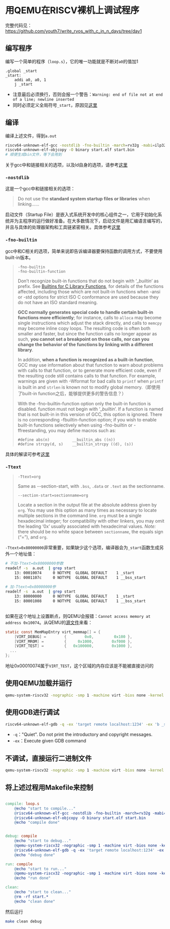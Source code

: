 # 用QEMU在RISCV裸机上调试程序

完整代码见：https://github.com/youth7/write_rvos_with_c_in_n_days/tree/day1

## 编写程序

编写一个简单的程序（`loop.s`），它的唯一功能就是不断对`a0`的值加1

```assembly
.global _start
_start:
	addi a0, a0, 1
	j _start

```

* 注意最后必须换行，否则会报一个警告：`Warning: end of file not at end of a line; newline inserted`
* 同时必须定义全局符号`_start`，原因见[这里](../../others/ld/ld.md)

## 编译

编译上述文件，得到`a.out`

```bash
riscv64-unknown-elf-gcc -nostdlib -fno-builtin -march=rv32g -mabi=ilp32 -g -Wall -Ttext=0x80000000 loop.s  -o start.elf 
riscv64-unknown-elf-objcopy -O binary start.elf start.bin
# 顺便生成bin文件，等下会用到
```

关于gcc中和链接相关的选项，以及ld自身的选项，请参考[这里](../../others/ld/ld.md)



### `-nostdlib`

这是一个gcc中和链接相关的选项：

> Do not use the **standard system startup files or libraries** when linking......

启动文件（Startup File）是嵌入式系统开发中的核心组件之一，它用于初始化系统并为主程序的运行做好准备。在大多数情况下，启动文件是用汇编语言编写的，并且与具体的处理器架构和工具链紧密相关。具体参考[这里](https://zhuanlan.zhihu.com/p/12989475903)



### `-fno-builtin`

gcc中和C相关的选项，简单来说即告诉编译器要保持函数的调用方式，不要使用built-in版本。

> ```
> -fno-builtin
> -fno-builtin-function
> ```
>
> Don’t recognize built-in functions that do not begin with ‘__builtin_’ as prefix.  See [Builtins for C Library Functions](https://gcc.gnu.org/onlinedocs/gcc/Library-Builtins.html), for details of the functions affected, including those which are not built-in functions when -ansi or -std options for strict ISO C conformance are used because they do not have an ISO standard meaning.
>
> **GCC normally generates special code to handle certain built-in functions more efficiently**; for instance, calls to `alloca` may become single instructions which adjust the stack directly, and calls to `memcpy` may become inline copy loops.  The resulting code is often both smaller and faster, but since the function calls no longer appear as such, **you cannot set a breakpoint on those calls, nor can you change the behavior of the functions by linking with a different library**.  
>
> In addition, **when a function is recognized as a built-in function**, GCC may use information about that function to warn about problems with calls to that function, or to generate more efficient code, even if the resulting code still contains calls to that function.  For example, warnings are given with -Wformat for bad calls to `printf` when `printf` is built in and `strlen` is known not to modify global memory.（即使用了built-in function之后，能够提供更多的警告信息？）
>
> With the -fno-builtin-function option only the built-in function is disabled.  function must not begin with ‘__builtin_’.  If a function is named that is not built-in in this version of GCC, this option is ignored.  There is no corresponding -fbuiltin-function option; if you wish to enable built-in functions selectively when using -fno-builtin or -ffreestanding, you may define macros such as:
>
> ```
> #define abs(n)          __builtin_abs ((n))
> #define strcpy(d, s)    __builtin_strcpy ((d), (s))
> ```
>

具体的解读可参考[这里](https://stackoverflow.com/questions/54281780/what-exactly-is-fno-builtin-doing-here)





### `-Ttext`

> ```
> -Ttext=org
> ```
>
> Same as --section-start, with `.bss`, `.data` or `.text` as the sectionname.
>
> 
>
>  ```
> --section-start=sectionname=org
>  ```
>
>  Locate a section in the output file at the absolute address given by `org`.  You may use this option as many times as necessary to locate multiple sections in the command line. `org` must be a single hexadecimal integer; for compatibility with other linkers, you may omit the leading ‘0x’ usually associated with hexadecimal values.  *Note:* there should be no white space between `sectionname`, the equals sign (“=”), and `org`.
>

`-Ttext=0x80000000`非常重要，如果缺少这个选项，编译器会为`_start`函数生成另外一个地址值：

```bash
# 不加-Ttext=0x80000000参数
readelf -s  a.out  | grep start
    13: 00010074     0 NOTYPE  GLOBAL DEFAULT    1 _start
    15: 0001107c     0 NOTYPE  GLOBAL DEFAULT    1 __bss_start
    
# 加-Ttext=0x80000000参
readelf -s  a.out  | grep start
    13: 80000000     0 NOTYPE  GLOBAL DEFAULT    1 _start
    15: 80001008     0 NOTYPE  GLOBAL DEFAULT    1 __bss_start    
    
```

如果在这个地址上设置断点，则QEMU会报错：`Cannot access memory at address 0x10074`。从QEMU的[源文件](https://github.com/qemu/qemu/blob/master/hw/riscv/virt.c)来看：

```c
static const MemMapEntry virt_memmap[] = {
    [VIRT_DEBUG] =        {        0x0,         0x100 },
    [VIRT_MROM] =         {     0x1000,        0xf000 },
    [VIRT_TEST] =         {   0x100000,        0x1000 },
  ...
};
```

地址0x00010074属于`VIRT_TEST`，这个区域的内存应该是不能被直接访问的



## 使用QEMU加载并运行

```bash
qemu-system-riscv32 -nographic -smp 1 -machine virt -bios none -kernel start.elf -s -S
```





## 使用GDB进行调试

```bash
riscv64-unknown-elf-gdb -q -ex 'target remote localhost:1234' -ex 'b _start'  -ex 'display/z $$a0'   start.elf
```

* `-q`："Quiet".  Do not print the introductory and copyright messages.
* `-ex`：Execute given GDB command



## 不调试，直接运行二进制文件

```bash
qemu-system-riscv32 -nographic -smp 1 -machine virt -bios none -kernel start.elf 
```





## 将上述过程用Makefile来控制

```makefile

compile: loop.s
	@echo "start to compile..."
	@riscv64-unknown-elf-gcc -nostdlib -fno-builtin -march=rv32g -mabi=ilp32 -g -Wall -Ttext=0x80000000 loop.s  -o start.elf 
	@riscv64-unknown-elf-objcopy -O binary start.elf start.bin	
	@echo "compile done"


debug: compile
	@echo "start to debug..."
	@qemu-system-riscv32 -nographic -smp 1 -machine virt -bios none -kernel start.elf -s -S & 
	@riscv64-unknown-elf-gdb -q -ex 'target remote localhost:1234' -ex 'b _start'  -ex 'display/z $$a0'   start.elf
	@echo "debug done"

run: compile
	@echo "start to run..."
	@qemu-system-riscv32 -nographic -smp 1 -machine virt -bios none -kernel start.elf 
	@echo "run done"

clean:
	@echo "start to clean..."
	@rm -rf start.*
	@echo "clean done"
```

然后运行

```bash
make clean debug
```


